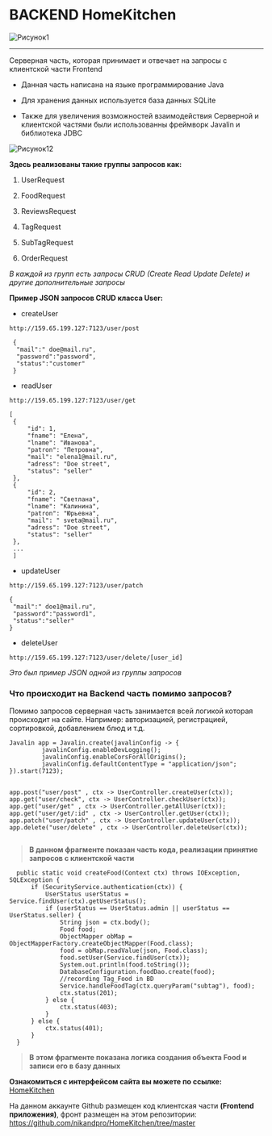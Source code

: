 # BACKEND HomeKitchen

![Рисунок1](https://user-images.githubusercontent.com/49100874/107142618-8a1c0f80-695a-11eb-925b-4e93afa1177f.png)


---

Серверная часть, которая принимает и отвечает на запросы с клиентской части Frontend
  
   + Данная часть написана на языке программирование Java 
   
   + Для хранения данных используется база данных SQLite
  
   + Также для увеличения возможностей взаимодействия Серверной и клиентской частями были использованны фреймворк Javalin и библиотека JDBC
   
   ![Рисунок12](https://user-images.githubusercontent.com/49100874/107142962-75407b80-695c-11eb-96cc-3caa4b970a00.png)

  
**Здесь реализованы такие группы запросов как:**
  
  1. UserRequest
    
  2. FoodRequest 
  
  3. ReviewsRequest
  
  4. TagRequest
  
  5. SubTagRequest
  
  6. OrderRequest
  
  _В каждой из групп есть запросы CRUD (Create Read Update Delete) и другие дополнительные запросы_
  
 **Пример JSON запросов CRUD класса User:**
  
  * createUser
  
  ` http://159.65.199.127:7123/user/post `
  
  ```
   {
    "mail":" doe@mail.ru",
    "password":"password",
    "status":"customer"
   }
   ```
   
   * readUser
  
  ` http://159.65.199.127:7123/user/get `
  
   ```
   [
    {
        "id": 1,
        "fname": "Елена",
        "lname": "Иванова",
        "patron": "Петровна",
        "mail": "elena1@mail.ru",
        "adress": "Doe street",
        "status": "seller"
    },
    {
        "id": 2,
        "fname": "Светлана",
        "lname": "Калинина",
        "patron": "Юрьевна",
        "mail": " sveta@mail.ru",
        "adress": "Doe street",
        "status": "seller"
    },
    ...
    ]
   ```
   
   * updateUser
  
  ` http://159.65.199.127:7123/user/patch `
  
   ```
   {
    "mail":" doe1@mail.ru",
    "password":"password1",
    "status":"seller"
   }
   ```
   
   * deleteUser
  
  ` http://159.65.199.127:7123/user/delete/[user_id] `
  
  _Это был пример JSON одной из группы запросов_
  
  ### Что происходит на Backend часть помимо запросов? 
  
   Помимо запросов серверная часть занимается всей логикой которая происходит на сайте. 
   Например: авторизацией, регистрацией, сортировкой, добавлением блюд и т.д.
  
   ```
   Javalin app = Javalin.create(javalinConfig -> {
            javalinConfig.enableDevLogging();
            javalinConfig.enableCorsForAllOrigins();
            javalinConfig.defaultContentType = "application/json";
   }).start(7123);

        
 app.post("user/post" , ctx -> UserController.createUser(ctx));
 app.get("user/check", ctx -> UserController.checkUser(ctx));
 app.get("user/get" , ctx -> UserController.getAllUser(ctx));
 app.get("user/get/:id" , ctx -> UserController.getUser(ctx));
 app.patch("user/patch" , ctx -> UserController.updateUser(ctx));
 app.delete("user/delete" , ctx -> UserController.deleteUser(ctx));
    
 ``` 
  > **В данном фрагменте показан часть кода, реализации принятие запросов с клиентской части**
  
  ```
    public static void createFood(Context ctx) throws IOException, SQLException {
        if (SecurityService.authentication(ctx)) {
            UserStatus userStatus = Service.findUser(ctx).getUserStatus();
            if (userStatus == UserStatus.admin || userStatus == UserStatus.seller) {
                String json = ctx.body();
                Food food;
                ObjectMapper obMap = ObjectMapperFactory.createObjectMapper(Food.class);
                food = obMap.readValue(json, Food.class);
                food.setUser(Service.findUser(ctx));
                System.out.println(food.toString());
                DatabaseConfiguration.foodDao.create(food);
                //recording Tag_Food in BD
                Service.handleFoodTag(ctx.queryParam("subtag"), food);
                ctx.status(201);
            } else {
                ctx.status(403);
            }
        } else {
            ctx.status(401);
        }
    } 
  ```

  > **В этом фрагменте показана логика создания объекта Food  и записи его в базу данных**
  
  **Ознакомиться с интерфейсом сайта вы можете по ссылке:** [HomeKitchen](http://159.65.199.127/)
  
  На данном аккаунте Github размещен код клиентская части **(Frontend приложения)**, фронт размещен на этом репозитории: https://github.com/nikandpro/HomeKitchen/tree/master

